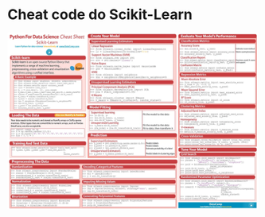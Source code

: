 # Cheat code do Scikit-Learn

![Funções básicas](https://github.com/ML-Passionate/Python-Libs-Public/blob/main/images/Scikit-learn.jpg)
